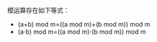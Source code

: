 

模运算存在如下等式：

* (a+b) mod m=((a mod m)+(b mod m)) mod m
* (a⋅b) mod m=((a mod m)⋅(b mod m)) mod m




